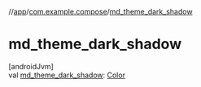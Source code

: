 //[app](../../index.md)/[com.example.compose](index.md)/[md_theme_dark_shadow](md_theme_dark_shadow.md)

# md_theme_dark_shadow

[androidJvm]\
val [md_theme_dark_shadow](md_theme_dark_shadow.md): [Color](https://developer.android.com/reference/kotlin/androidx/compose/ui/graphics/Color.html)
